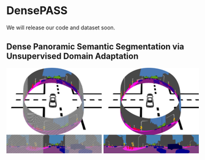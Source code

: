 # DensePASS

We will release our code and dataset soon.

## Dense Panoramic Semantic Segmentation via Unsupervised Domain Adaptation

![Example segmentation](DensePASS_3D_lane.png?raw=true "Example segmentation")
